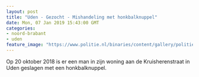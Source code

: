 ```yaml
---
layout: post
title: "Uden - Gezocht - Mishandeling met honkbalknuppel"
date: Mon, 07 Jan 2019 15:43:00 GMT
categories: 
- noord-brabant 
- uden 
feature_image: "https://www.politie.nl/binaries/content/gallery/politie/gezocht/verdachten/2019/januari/09-ob/bb_190107/uden-01.jpg"
---
```


Op 20 oktober 2018 is er een man in zijn woning aan de Kruisherenstraat in Uden geslagen met een honkbalknuppel.
